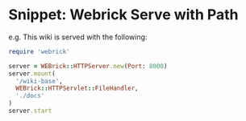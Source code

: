 # Snippet: Webrick Serve with Path

e.g. This wiki is served with the following:
```ruby
require 'webrick'

server = WEBrick::HTTPServer.new(Port: 8000)
server.mount(
  '/wiki-base',
  WEBrick::HTTPServlet::FileHandler,
  './docs'
)
server.start
```
